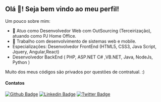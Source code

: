 ## Olá 👋! Seja bem vindo ao meu perfil!

Um pouco sobre mim:

- 🔭 Atuo como Desenvolvedor Web com OutSourcing (Terceirização), atuando como PJ Home Office.
- 🚀 Trabalho com desenvolvimento de sistemas web e mobile.
- Especializações: Desenvolvedor FrontEnd (HTML5, CSS3, Java Script, Jquery, Angular,React)
- Desenvolvedor BackEnd ( PHP, ASP.NET C# ,VB.NET, Java, NodeJs, Python )

Muito dos meus códigos são privados por questões de contratual. :)


#### Contatos
[![Github Badge](https://img.shields.io/badge/-Github-000?style=flat-square&logo=Github&logoColor=white&link=https://github.com/danielcsouza)](https://github.com/danielcsouza)
[![Linkedin Badge](https://img.shields.io/badge/-LinkedIn-blue?style=flat-square&logo=Linkedin&logoColor=white&link=https://www.linkedin.com/in/danielcsouza/)](https://www.linkedin.com/in/danielcsouza/)
[![Twitter Badge](https://img.shields.io/badge/-Twitter-blue?style=flat-square&labelColor=blue&logo=twitter&logoColor=white&link=https://twitter.com/dcs_ti)](https://twitter.com/dcs_ti)
